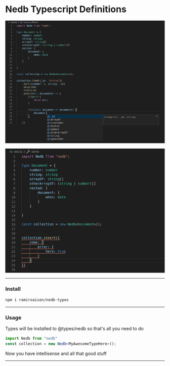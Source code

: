 # Nedb Typescript Definitions

![Nedb Typescript Definitions](./example.png)

![Nedb Typescript Definitions](./example-error.png)

---
### Install
```sh
npm i ramiroaisen/nedb-types
```



---

### Usage
Types will be installed to @types/nedb so that's all you need to do
```typescript
import Nedb from "nedb"
const collection = new Nedb<MyAwesomeTypeHere>();
```
Now you have intellisense and all that good stuff

---
